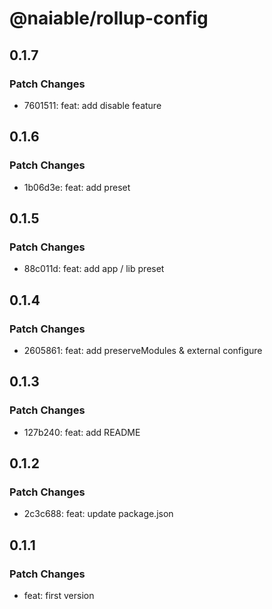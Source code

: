 # @naiable/rollup-config

## 0.1.7

### Patch Changes

- 7601511: feat: add disable feature

## 0.1.6

### Patch Changes

- 1b06d3e: feat: add preset

## 0.1.5

### Patch Changes

- 88c011d: feat: add app / lib preset

## 0.1.4

### Patch Changes

- 2605861: feat: add preserveModules & external configure

## 0.1.3

### Patch Changes

- 127b240: feat: add README

## 0.1.2

### Patch Changes

- 2c3c688: feat: update package.json

## 0.1.1

### Patch Changes

- feat: first version
